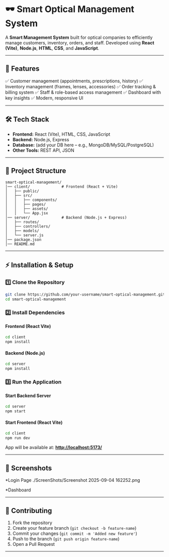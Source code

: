 # 🕶️ Smart Optical Management System

A **Smart Management System** built for optical companies to efficiently manage customers, inventory, orders, and staff.
Developed using **React (Vite)**, **Node.js**, **HTML**, **CSS**, and **JavaScript**.

---

## 🚀 Features

✅ Customer management (appointments, prescriptions, history)
✅ Inventory management (frames, lenses, accessories)
✅ Order tracking & billing system
✅ Staff & role-based access management
✅ Dashboard with key insights
✅ Modern, responsive UI

---

## 🛠️ Tech Stack

* **Frontend:** React (Vite), HTML, CSS, JavaScript
* **Backend:** Node.js, Express
* **Database:** (add your DB here – e.g., MongoDB/MySQL/PostgreSQL)
* **Other Tools:** REST API, JSON

---

## 📂 Project Structure

```
smart-optical-management/
│── client/              # Frontend (React + Vite)
│   ├── public/          
│   ├── src/             
│   │   ├── components/  
│   │   ├── pages/       
│   │   ├── assets/      
│   │   └── App.jsx      
│── server/              # Backend (Node.js + Express)
│   ├── routes/          
│   ├── controllers/     
│   ├── models/          
│   └── server.js        
│── package.json         
│── README.md            
```

---

## ⚡ Installation & Setup

### 1️⃣ Clone the Repository

```bash
git clone https://github.com/your-username/smart-optical-management.git
cd smart-optical-management
```

### 2️⃣ Install Dependencies

#### Frontend (React Vite)

```bash
cd client
npm install
```

#### Backend (Node.js)

```bash
cd server
npm install
```

### 3️⃣ Run the Application

#### Start Backend Server

```bash
cd server
npm start
```

#### Start Frontend (React Vite)

```bash
cd client
npm run dev
```

App will be available at: **[http://localhost:5173/](http://localhost:5173/)**

---

## 📸 Screenshots

*Login Page
./ScreenShots/Screenshot 2025-09-04 162252.png

*Dashboard

---

## 🤝 Contributing

1. Fork the repository
2. Create your feature branch (`git checkout -b feature-name`)
3. Commit your changes (`git commit -m 'Added new feature'`)
4. Push to the branch (`git push origin feature-name`)
5. Open a Pull Request

---



